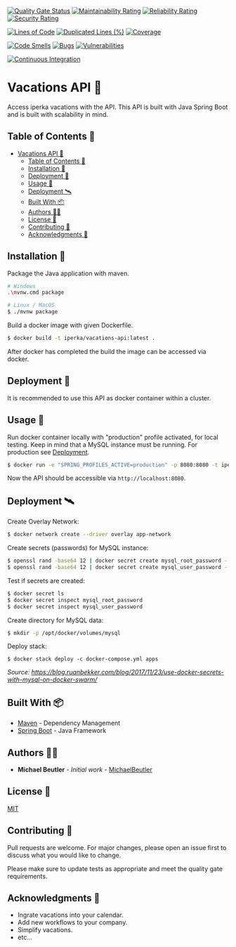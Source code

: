 [![Quality Gate Status](https://sonarcloud.io/api/project_badges/measure?project=iperka_vacations-api&metric=alert_status)](https://sonarcloud.io/dashboard?id=iperka_vacations-api) [![Maintainability Rating](https://sonarcloud.io/api/project_badges/measure?project=iperka_vacations-api&metric=sqale_rating)](https://sonarcloud.io/dashboard?id=iperka_vacations-api) [![Reliability Rating](https://sonarcloud.io/api/project_badges/measure?project=iperka_vacations-api&metric=reliability_rating)](https://sonarcloud.io/dashboard?id=iperka_vacations-api) [![Security Rating](https://sonarcloud.io/api/project_badges/measure?project=iperka_vacations-api&metric=security_rating)](https://sonarcloud.io/dashboard?id=iperka_vacations-api)

[![Lines of Code](https://sonarcloud.io/api/project_badges/measure?project=iperka_vacations-api&metric=ncloc)](https://sonarcloud.io/dashboard?id=iperka_vacations-api) [![Duplicated Lines (%)](https://sonarcloud.io/api/project_badges/measure?project=iperka_vacations-api&metric=duplicated_lines_density)](https://sonarcloud.io/dashboard?id=iperka_vacations-api) [![Coverage](https://sonarcloud.io/api/project_badges/measure?project=iperka_vacations-api&metric=coverage)](https://sonarcloud.io/dashboard?id=iperka_vacations-api)

[![Code Smells](https://sonarcloud.io/api/project_badges/measure?project=iperka_vacations-api&metric=code_smells)](https://sonarcloud.io/dashboard?id=iperka_vacations-api) [![Bugs](https://sonarcloud.io/api/project_badges/measure?project=iperka_vacations-api&metric=bugs)](https://sonarcloud.io/dashboard?id=iperka_vacations-api) [![Vulnerabilities](https://sonarcloud.io/api/project_badges/measure?project=iperka_vacations-api&metric=vulnerabilities)](https://sonarcloud.io/dashboard?id=iperka_vacations-api)

[![Continuous Integration](https://github.com/iperka/vacations-api/actions/workflows/main.yml/badge.svg)](https://github.com/iperka/vacations-api/actions/workflows/main.yml)

# Vacations API 📅

Access iperka vacations with the API. This API is built with Java Spring Boot and is built with scalability in mind.

## Table of Contents 🧾

- [Vacations API 📅](#vacations-api-)
  - [Table of Contents 🧾](#table-of-contents-)
  - [Installation 💽](#installation-)
  - [Deployment 🐳](#deployment-)
  - [Usage 🚀](#usage-)
  - [Deployment 🛰](#deployment--1)
  - [Built With 📦](#built-with-)
  - [Authors 👨‍💻](#authors-)
  - [License 📃](#license-)
  - [Contributing 🤝](#contributing-)
  - [Acknowledgments 🐛](#acknowledgments-)

## Installation 💽

Package the Java application with maven.

```bash
# Windows
.\mvnw.cmd package

# Linux / MacOS
$ ./mvnw package
```

Build a docker image with given Dockerfile.

```bash
$ docker build -t iperka/vacations-api:latest .
```

After docker has completed the build the image can be accessed via docker.

## Deployment 🐳

It is recommended to use this API as docker container within a cluster.

## Usage 🚀

Run docker container locally with "production" profile activated, for local testing. Keep in mind that a MySQL instance must be running. For production see [Deployment](#deployment--1).

```bash
$ docker run -e "SPRING_PROFILES_ACTIVE=production" -p 8080:8080 -t iperka/vacations-api
```

Now the API should be accessible via `http://localhost:8080`.

## Deployment 🛰

Create Overlay Network:

```bash
$ docker network create --driver overlay app-network
```

Create secrets (passwords) for MySQL instance:

```bash
$ openssl rand -base64 12 | docker secret create mysql_root_password -
$ openssl rand -base64 12 | docker secret create mysql_user_password -
```

Test if secrets are created:

```bash
$ docker secret ls
$ docker secret inspect mysql_root_password
$ docker secret inspect mysql_user_password
```

Create directory for MySQL data:

```bash
$ mkdir -p /opt/docker/volumes/mysql
```

Deploy stack:

```
$ docker stack deploy -c docker-compose.yml apps
```

_Source: https://blog.ruanbekker.com/blog/2017/11/23/use-docker-secrets-with-mysql-on-docker-swarm/_

## Built With 📦

- [Maven](https://maven.apache.org/) - Dependency Management
- [Spring Boot](https://spring.io/) - Java Framework

## Authors 👨‍💻

- **Michael Beutler** - _Initial work_ - [MichaelBeutler](https://github.com/MichaelBeutler)

## License 📃

[MIT](https://choosealicense.com/licenses/mit/)

## Contributing 🤝

Pull requests are welcome. For major changes, please open an issue first to discuss what you would like to change.

Please make sure to update tests as appropriate and meet the quality gate requirements.

## Acknowledgments 🐛

- Ingrate vacations into your calendar.
- Add new workflows to your company.
- Simplify vacations.
- etc...
